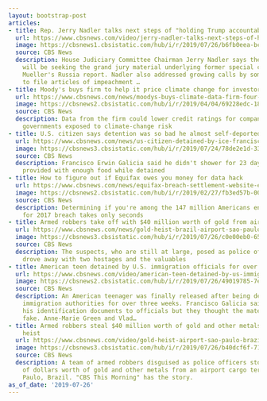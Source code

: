 ```yaml
---
layout: bootstrap-post
articles:
- title: Rep. Jerry Nadler talks next steps of "holding Trump accountable"
  url: https://www.cbsnews.com/video/jerry-nadler-talks-next-steps-of-holding-trump-administration-accountable/
  image: https://cbsnews1.cbsistatic.com/hub/i/r/2019/07/26/b6fb0eea-bc7c-451e-ad03-f2b005b5c909/thumbnail/1200x630/d79bc144fc936f7fbe5224385f2407d3/cbsn-fusion-jerry-nadler-talks-next-steps-of-holding-trump-administration-accountable-thumbnail-1898940-640x360.jpg
  source: CBS News
  description: House Judiciary Committee Chairman Jerry Nadler says the committee
    will be seeking the grand jury material underlying former special counsel Robert
    Mueller's Russia report. Nadler also addressed growing calls by some Democrats
    to file articles of impeachment …
- title: Moody's buys firm to help it price climate change for investors
  url: https://www.cbsnews.com/news/moodys-buys-climate-data-firm-four-twenty-seven-wall-streetto-help-investors-price-impact-of-warming-planet/
  image: https://cbsnews2.cbsistatic.com/hub/i/r/2019/04/04/69228edc-1823-4e11-8a91-f758a805d46f/thumbnail/1200x630/bb5736fa040b33e937a8e17cf63a640b/sandy-gettyimages-155028910-crop.jpg
  source: CBS News
  description: Data from the firm could lower credit ratings for companies and local
    governments exposed to climate-change risk
- title: U.S. citizen says detention was so bad he almost self-deported
  url: https://www.cbsnews.com/news/us-citizen-detained-by-ice-francisco-erwin-galicia-border-officials-conditions-bad-almost-self-deported/
  image: https://cbsnews3.cbsistatic.com/hub/i/r/2019/07/24/78de2e1d-331a-41c2-8e1c-b094aa44ea05/thumbnail/1200x630g2/070bb34f03580721e7f23aaa893db82c/ap-19204820759405.jpg
  source: CBS News
  description: Francisco Erwin Galicia said he didn't shower for 23 days and was not
    provided with enough food while detained
- title: How to figure out if Equifax owes you money for data hack
  url: https://www.cbsnews.com/news/equifax-breach-settlement-website-established-determine-eligibility-for-125-in-equifax-ftc-settlement-file-claim/
  image: https://cbsnews2.cbsistatic.com/hub/i/r/2019/02/27/fb3ed57b-00e2-4eea-bae5-1a353229dfe8/thumbnail/1200x630/b562ff7cdcb19a4ec0890fefcd2fb403/2019-02-26t201024z-1654407865-rc16ff898110-rtrmadp-3-usa-house-creditreporting.jpg
  source: CBS News
  description: Determining if you're among the 147 million Americans entitled to compensation
    for 2017 breach takes only seconds
- title: Armed robbers take off with $40 million worth of gold from airport
  url: https://www.cbsnews.com/news/gold-heist-brazil-airport-sao-paulo-cargo-terminal/
  image: https://cbsnews3.cbsistatic.com/hub/i/r/2019/07/26/c0e00eb0-65b9-4563-a604-bd2a0b58dfa7/thumbnail/1200x630/71f39fdab5477cd0e3c31897bc25b9e8/screen-shot-2019-07-26-at-12-55-45-pm.png
  source: CBS News
  description: The suspects, who are still at large, posed as police officers and
    drove away with two hostages and the valuables
- title: American teen detained by U.S. immigration officials for over three weeks
  url: https://www.cbsnews.com/video/american-teen-detained-by-us-immigration-officials-for-over-three-weeks/
  image: https://cbsnews2.cbsistatic.com/hub/i/r/2019/07/26/49019785-7e1c-47aa-9e01-bf72bb36d7ff/thumbnail/1200x630/68df27133c8e329609ea9417976d38db/cbsn-fusion-american-teen-detained-by-us-immigration-officials-for-over-three-weeks-thumbnail-1898926-640x360.jpg
  source: CBS News
  description: An American teenager was finally released after being detained by U.S.
    immigration authorities for over three weeks. Francisco Galicia said he showed
    his identification documents to officials but they thought the materials were
    fake. Anne-Marie Green and Vlad…
- title: Armed robbers steal $40 million worth of gold and other metals in airport
    heist
  url: https://www.cbsnews.com/video/gold-heist-airport-sao-paulo-brazil/
  image: https://cbsnews3.cbsistatic.com/hub/i/r/2019/07/26/b40dcf6f-7199-4f21-b50c-91f39782eaf1/thumbnail/1200x630/227e29dd219ea657638ffe8a3d176c85/cbsn-fusion-gold-heist-airport-sao-paulo-brazil-thumbnail-1898923-640x360.jpg
  source: CBS News
  description: A team of armed robbers disguised as police officers stole millions
    of dollars worth of gold and other metals from an airport cargo terminal in Sao
    Paulo, Brazil. "CBS This Morning" has the story.
as_of_date: '2019-07-26'
---
```


